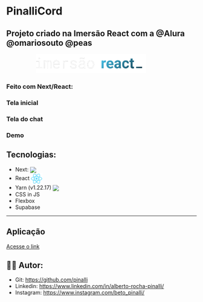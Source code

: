 # PinalliCord
## Projeto criado na Imersão React com a @Alura @omariosouto @peas 

<p align="center">
  <img height="50" src="https://raw.githubusercontent.com/PedrohvFernandes/aluracord-lol/8b9a4a99cf8112314f271a3fd26a4de6ec611ac1/Screenshot/logo-imersao-react-header.1636535198.svg">
  &nbsp;&nbsp;&nbsp;&nbsp;&nbsp;&nbsp;&nbsp;&nbsp;&nbsp;&nbsp;&nbsp;&nbsp;&nbsp;
</p>

### Feito com Next/React:
### Tela inicial
  

### Tela do chat 
 
### Demo 


## Tecnologias:
- Next: <img align="center" height="30" src="https://cdn.icon-icons.com/icons2/2148/PNG/512/nextjs_icon_132160.png">
  &nbsp;&nbsp;&nbsp;&nbsp;&nbsp;&nbsp;&nbsp;&nbsp;&nbsp;&nbsp;&nbsp;&nbsp;&nbsp;
- React <img align="center" height="30" src="https://raw.githubusercontent.com/devicons/devicon/master/icons/react/react-original.svg">
  &nbsp;&nbsp;&nbsp;&nbsp;&nbsp;&nbsp;&nbsp;&nbsp;&nbsp;&nbsp;&nbsp;&nbsp;&nbsp;
- Yarn (v1.22.17) <img align="center" height="30" src="https://www.pinclipart.com/picdir/big/207-2071105_0-yarn-js-logo-clipart.png">
  &nbsp;&nbsp;&nbsp;&nbsp;&nbsp;&nbsp;&nbsp;&nbsp;&nbsp;&nbsp;&nbsp;&nbsp;&nbsp;
- CSS in JS
- Flexbox
- Supabase

---
## Aplicação
[Acesse o link](https://pinallidsmovie.netlify.app)<br>

## 👨‍💻 Autor:
- Git: https://github.com/pinalli
- Linkedin: https://www.linkedin.com/in/alberto-rocha-pinalli/
- Instagram: https://www.instagram.com/beto_pinalli/


